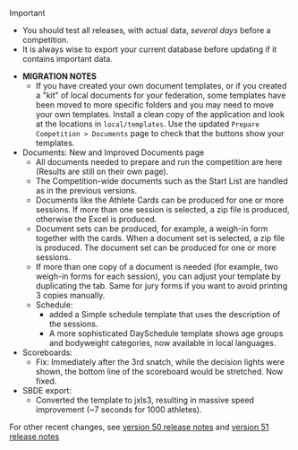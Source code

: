 > [!IMPORTANT]
>
> - You should test all releases, with actual data, *several days* before a competition.
> - It is always wise to export your current database before updating if it contains important data.

- **MIGRATION NOTES**
  - If you have created your own document templates, or if you created a "kit" of local documents for your federation, some templates have been moved to more specific folders and you may need to move your own templates.  Install a clean copy of the application and look at the locations in `local/templates`.  Use the updated `Prepare Competition > Documents` page to check that the buttons show your templates.
- Documents: New and Improved Documents page
  - All documents needed to prepare and run the competition are here (Results are still on their own page).
  - The Competition-wide documents such as the Start List are handled as in the previous versions.
  - Documents like the Athlete Cards can be produced for one or more sessions.  If more than one session is selected, a zip file is produced, otherwise the Excel is produced.
  - Document sets can be produced, for example, a weigh-in form together with the cards.  When a document set is selected, a zip file is produced. The document set can be produced for one or more sessions.
  - If more than one copy of a document is needed (for example, two weigh-in forms for each session), you can adjust your template by duplicating the tab.  Same for jury forms if you want to avoid printing 3 copies manually.
  - Schedule: 
    - added a Simple schedule template that uses the description of the sessions. 
    - A more sophisticated DaySchedule template shows age groups and bodyweight categories, now available in local languages.
- Scoreboards:
  - Fix: Immediately after the 3rd snatch, while the decision lights were shown, the bottom line of the scoreboard would be stretched. Now fixed.
- SBDE export:
  - Converted the template to jxls3, resulting in massive speed improvement (~7 seconds for 1000 athletes).



For other recent changes, see [version 50 release notes](https://github.com/owlcms/owlcms4/releases/tag/50.0.0) and [version 51 release notes](https://github.com/owlcms/owlcms4/releases/tag/51.0.0-rc02)

